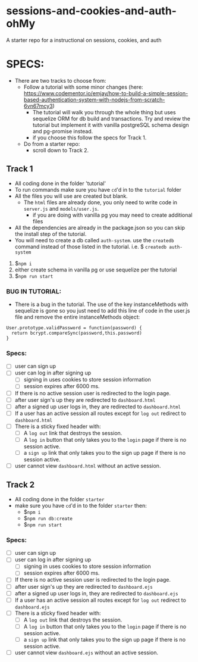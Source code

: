 # sessions-and-cookies-and-auth-ohMy
A starter repo for a instructional on sessions, cookies, and auth

# SPECS:
- There are two tracks to choose from:
  - Follow a tutorial with some minor changes (here: https://www.codementor.io/emjay/how-to-build-a-simple-session-based-authentication-system-with-nodejs-from-scratch-6vn67mcy3)
    - The tutorial will walk you through the whole thing but uses sequelize ORM for db build and transactions. Try and review the tutorial but implement it with vanilla postgreSQL schema design and pg-promise instead.
    - if you choose this follow the specs for Track 1.
  - Do from a starter repo:
    - scroll down to Track 2.

## Track 1
  - All coding done in the folder 'tutorial'
  - To run commands make sure you have `cd`'d in to the `tutorial` folder
  - All the files you will use are created but blank.
    - The `html` files are already done, you only need to write code in `server.js` and `models/user.js`.
      - if you are doing with vanilla pg you may need to create additional files
  - All the dependencies are already in the package.json so you can skip the install step of the tutorial.
  - You will need to create a db called `auth-system`. use the `createdb` command instead of those listed in the tutorial. i.e. $ `createdb auth-system`

  1. $`npm i`
  1. either create schema in vanilla pg or use sequelize per the tutorial
  1. $`npm run start`

### BUG IN TUTORIAL:
- There is a bug in the tutorial. The use of the key instanceMethods with sequelize is gone so you just need to add this line of code in the user.js file and remove the entire instanceMethods object:
```
User.prototype.validPassword = function(password) {
  return bcrypt.compareSync(password,this.password)  
}
```

### Specs:
- [ ] user can sign up
- [ ] user can log in after signing up
  - [ ] signing in uses cookies to store session information
  - [ ] session expires after 6000 ms.
- [ ] If there is no active session user is redirected to the login page.
- [ ] after user sign's up they are redirected to `dashboard.html`
- [ ] after a signed up user logs in, they are redirected to `dashboard.html`
- [ ] If a user has an active session all routes except for `log out` redirect to `dashboard.html`
- [ ] There is a sticky fixed header with:
  - [ ] A `log out` link that destroys the session.
  - [ ] A `log in` button that only takes you to the `login` page if there is no session active.
  - [ ] a `sign up` link that only takes you to the sign up page if there is no session active.
- [ ] user cannot view `dashboard.html` without an active session.

## Track 2
  - All coding done in the folder `starter`
  - make sure you have `cd`'d in to the folder `starter` then:
    - $`npm i`
    - $`npm run db:create`
    - $`npm run start`

### Specs:
- [ ] user can sign up
- [ ] user can log in after signing up
  - [ ] signing in uses cookies to store session information
  - [ ] session expires after 6000 ms.
- [ ] If there is no active session user is redirected to the login page.
- [ ] after user sign's up they are redirected to `dashboard.ejs`
- [ ] after a signed up user logs in, they are redirected to `dashboard.ejs`
- [ ] If a user has an active session all routes except for `log out` redirect to `dashboard.ejs`
- [ ] There is a sticky fixed header with:
  - [ ] A `log out` link that destroys the session.
  - [ ] A `log in` button that only takes you to the `login` page if there is no session active.
  - [ ] a `sign up` link that only takes you to the sign up page if there is no session active.
- [ ] user cannot view `dashboard.ejs` without an active session.
